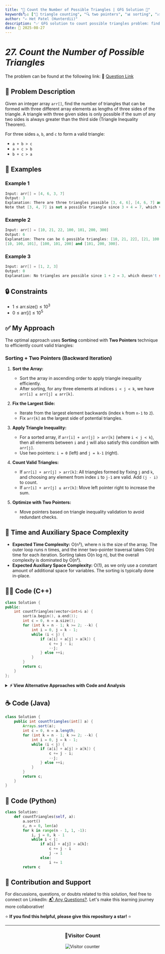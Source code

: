 ```yaml
---
title: "🔺 Count the Number of Possible Triangles | GFG Solution 📐"
keywords🏷️: ["🔺 triangle counting", "🔍 two pointers", "📊 sorting", "📈 geometric properties", "📘 GFG", "🏁 competitive programming", "📚 DSA"]
author: "✍️ Het Patel (Hunterdii)"
description: "✅ GFG solution to count possible triangles problem: find number of valid triangles using triangle inequality theorem with efficient two-pointer technique. 🚀"
date: 📅 2025-08-27
---
```


# *27. Count the Number of Possible Triangles*

The problem can be found at the following link: 🔗 [Question Link](https://www.geeksforgeeks.org/problems/count-possible-triangles-1587115620/1)

## **🧩 Problem Description**

Given an integer array `arr[]`, find the number of triangles that can be formed with three different array elements as lengths of three sides of the triangle. A triangle with three given sides is only possible if the sum of any two sides is always greater than the third side (Triangle Inequality Theorem).

For three sides `a`, `b`, and `c` to form a valid triangle:
- `a + b > c`
- `a + c > b` 
- `b + c > a`

## **📘 Examples**

### Example 1

```cpp
Input: arr[] = [4, 6, 3, 7]
Output: 3
Explanation: There are three triangles possible [3, 4, 6], [4, 6, 7] and [3, 6, 7]. 
Note that [3, 4, 7] is not a possible triangle since 3 + 4 = 7, which violates the triangle inequality.
```

### Example 2

```cpp
Input: arr[] = [10, 21, 22, 100, 101, 200, 300]
Output: 6
Explanation: There can be 6 possible triangles: [10, 21, 22], [21, 100, 101], [22, 100, 101], 
[10, 100, 101], [100, 101, 200] and [101, 200, 300].
```

### Example 3

```cpp
Input: arr[] = [1, 2, 3]
Output: 0
Explanation: No triangles are possible since 1 + 2 = 3, which doesn't satisfy the strict inequality.
```

## **🔒 Constraints**

* $1 \le \text{arr.size()} \le 10^3$
* $0 \le \text{arr}[i] \le 10^5$

## **✅ My Approach**

The optimal approach uses **Sorting** combined with **Two Pointers** technique to efficiently count valid triangles:

### **Sorting + Two Pointers (Backward Iteration)**

1. **Sort the Array:**
   * Sort the array in ascending order to apply triangle inequality efficiently.
   * After sorting, for any three elements at indices `i < j < k`, we have `arr[i] ≤ arr[j] ≤ arr[k]`.

2. **Fix the Largest Side:**
   * Iterate from the largest element backwards (index `k` from `n-1` to `2`).
   * Fix `arr[k]` as the largest side of potential triangles.

3. **Apply Triangle Inequality:**
   * For a sorted array, if `arr[i] + arr[j] > arr[k]` (where `i < j < k`), then all elements between `i` and `j` will also satisfy this condition with `arr[j]`.
   * Use two pointers: `i = 0` (left) and `j = k-1` (right).

4. **Count Valid Triangles:**
   * If `arr[i] + arr[j] > arr[k]`: All triangles formed by fixing `j` and `k`, and choosing any element from index `i` to `j-1` are valid. Add `(j - i)` to count.
   * If `arr[i] + arr[j] ≤ arr[k]`: Move left pointer right to increase the sum.

5. **Optimize with Two Pointers:**
   * Move pointers based on triangle inequality validation to avoid redundant checks.

## 📝 Time and Auxiliary Space Complexity

* **Expected Time Complexity:** O(n²), where n is the size of the array. The outer loop runs n times, and the inner two-pointer traversal takes O(n) time for each iteration. Sorting takes O(n log n), but the overall complexity is dominated by O(n²).
* **Expected Auxiliary Space Complexity:** O(1), as we only use a constant amount of additional space for variables. The sorting is typically done in-place.

## **🧑‍💻 Code (C++)**

```cpp
class Solution {
public:
    int countTriangles(vector<int>& a) {
        sort(a.begin(), a.end());
        int c = 0, n = a.size();
        for (int k = n - 1; k >= 2; --k) {
            int i = 0, j = k - 1;
            while (i < j) {
                if (a[i] + a[j] > a[k]) {
                    c += j - i;
                    --j;
                } else ++i;
            }
        }
        return c;
    }
};
```

<details>
<summary><b>⚡ View Alternative Approaches with Code and Analysis</b></summary>

## 📊 **2️⃣ Forward Iteration Approach**

### 💡 Algorithm Steps:

1. Sort array to enable two-pointer technique with triangle inequality.
2. Fix largest side as rightmost element and use two pointers from left.
3. If sum of two smaller sides > largest, count all valid combinations.
4. Adjust pointers based on triangle inequality validation.

```cpp
class Solution {
public:
    int countTriangles(vector<int>& a) {
        sort(a.begin(), a.end());
        int res = 0;
        for (int i = 2; i < a.size(); ++i) {
            int l = 0, r = i - 1;
            while (l < r) {
                if (a[l] + a[r] > a[i]) {
                    res += r - l;
                    --r;
                } else ++l;
            }
        }
        return res;
    }
};
```

### 📝 **Complexity Analysis:**

* **Time:** ⏱️ O(n²) - Nested loops with two-pointer optimization
* **Auxiliary Space:** 💾 O(1) - Sorting in-place with constant extra space

### ✅ **Why This Approach?**

* Classic two-pointer pattern for triangle counting
* Forward iteration matches intuitive array traversal
* Easy to understand progression through array

## 📊 **3️⃣ Binary Search Optimization**

### 💡 Algorithm Steps:

1. Sort array to enable binary search for third side bounds.
2. Fix two sides and binary search for valid third sides.
3. Find upper bound where triangle inequality holds.
4. Count all elements between current position and upper bound.

```cpp
class Solution {
public:
    int countTriangles(vector<int>& a) {
        sort(a.begin(), a.end());
        int cnt = 0, n = a.size();
        for (int i = 0; i < n - 2; ++i) {
            for (int j = i + 1; j < n - 1; ++j) {
                int sum = a[i] + a[j];
                int k = upper_bound(a.begin() + j + 1, a.end(), sum - 1) - a.begin();
                cnt += k - j - 1;
            }
        }
        return cnt;
    }
};
```

### 📝 **Complexity Analysis:**

* **Time:** ⏱️ O(n² log n) - Two loops with binary search
* **Auxiliary Space:** 💾 O(1) - Constant space with binary search

### ✅ **Why This Approach?**

* Reduces inner loop complexity using binary search
* Good for theoretical optimization in certain scenarios
* Demonstrates advanced search optimization techniques

## 📊 **4️⃣ Brute Force Approach**

### 💡 Algorithm Steps:

1. Use three nested loops to check all possible triplets.
2. For each triplet (i, j, k), verify triangle inequality conditions.
3. Check all three conditions: a+b>c, a+c>b, b+c>a.
4. Count valid triangles that satisfy all conditions.

```cpp
class Solution {
public:
    int countTriangles(vector<int>& a) {
        int cnt = 0, n = a.size();
        for (int i = 0; i < n - 2; ++i) {
            for (int j = i + 1; j < n - 1; ++j) {
                for (int k = j + 1; k < n; ++k) {
                    if (a[i] + a[j] > a[k] && 
                        a[i] + a[k] > a[j] && 
                        a[j] + a[k] > a[i]) {
                        cnt++;
                    }
                }
            }
        }
        return cnt;
    }
};
```

### 📝 **Complexity Analysis:**

* **Time:** ⏱️ O(n³) - Three nested loops
* **Auxiliary Space:** 💾 O(1) - No extra space needed

### ✅ **Why This Approach?**

* Simple and straightforward implementation
* No need for sorting or complex logic
* Good for small datasets or educational purposes

> Note: This approach results in Time Limit Exceeded (TLE) for large inputs (fails ~1110 /1120 test cases due to time constraints).


## 🆚 **🔍 Comparison of Approaches**

| 🚀 **Approach**                    | ⏱️ **Time Complexity** | 💾 **Space Complexity** | ✅ **Pros**                        | ⚠️ **Cons**                           |
| ---------------------------------- | ---------------------- | ----------------------- | --------------------------------- | ------------------------------------- |
| 🔄 **Backward Two-Pointer**        | 🟢 O(n²)               | 🟢 O(1)                 | 🚀 Optimal for this problem      | 🔧 Slightly different logic flow     |
| ➡️ **Forward Two-Pointer**         | 🟢 O(n²)               | 🟢 O(1)                 | 📖 Intuitive array traversal     | 🔄 Same complexity as backward       |
| 🎯 **Binary Search**              | 🟡 O(n² log n)         | 🟢 O(1)                 | ⭐ Advanced optimization concept  | 🔧 More complex, not always faster   |
| 🔢 **Brute Force**                | 🔴 O(n³)               | 🟢 O(1)                 | 📚 Simple to understand          | ⏰ Too slow for large inputs         |

### 🏆 **Best Choice Recommendation**

| 🎯 **Scenario**                                    | 🎖️ **Recommended Approach**          | 🔥 **Performance Rating** |
| -------------------------------------------------- | ------------------------------------- | ------------------------- |
| 🏅 **Optimal performance needed**                     | 🥇 **Backward Two-Pointer**          | ★★★★★                     |
| 📖 **Code readability priority**                      | 🥈 **Forward Two-Pointer**           | ★★★★★                     |
| 🎓 **Learning/Educational purpose**                   | 🎖️ **Brute Force**                   | ★★★☆☆                     |
| 🚀 **Theoretical optimization**                       | 🏅 **Binary Search**                 | ★★★☆☆                     |

</details>

## **☕ Code (Java)**

```java
class Solution {
    public int countTriangles(int[] a) {
        Arrays.sort(a);
        int c = 0, n = a.length;
        for (int k = n - 1; k >= 2; --k) {
            int i = 0, j = k - 1;
            while (i < j) {
                if (a[i] + a[j] > a[k]) {
                    c += j - i;
                    --j;
                } else ++i;
            }
        }
        return c;
    }
}
```

## **🐍 Code (Python)**

```python
class Solution:
    def countTriangles(self, a):
        a.sort()
        c, n = 0, len(a)
        for k in range(n - 1, 1, -1):
            i, j = 0, k - 1
            while i < j:
                if a[i] + a[j] > a[k]:
                    c += j - i
                    j -= 1
                else:
                    i += 1
        return c
```

## 🧠 Contribution and Support

For discussions, questions, or doubts related to this solution, feel free to connect on LinkedIn: [📬 Any Questions?](https://www.linkedin.com/in/patel-hetkumar-sandipbhai-8b110525a/). Let's make this learning journey more collaborative!

⭐ **If you find this helpful, please give this repository a star!** ⭐

---

<div align="center">
  <h3><b>📍Visitor Count</b></h3>
</div>

<p align="center">
  <img src="https://visitor-badge.laobi.icu/badge?page_id=Hunterdii.GeeksforGeeks-POTD" alt="Visitor counter" />
</p>
